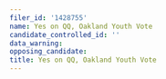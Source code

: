 ```yaml
---
filer_id: '1428755'
name: Yes on QQ, Oakland Youth Vote
candidate_controlled_id: ''
data_warning: 
opposing_candidate: 
title: Yes on QQ, Oakland Youth Vote
---
```

